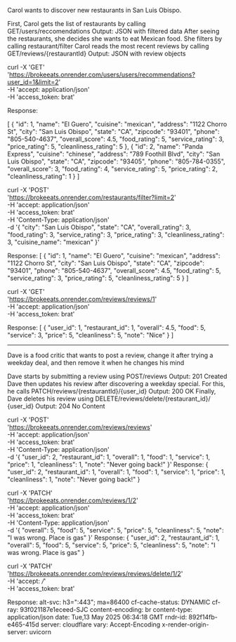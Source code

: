 Carol wants to discover new restaurants in San Luis Obispo.

First, Carol gets the list of restaurants by calling GET/users/reccomendations Output: JSON with filtered data
After seeing the restaurants, she decides she wants to eat Mexican food. She filters by calling restaurant/filter 
Carol reads the most recent reviews by calling GET/reviews/{restaurantId} Output: JSON with review objects

curl -X 'GET' \
  'https://brokeeats.onrender.com/users/users/recommendations?user_id=1&limit=2' \
  -H 'accept: application/json' \
  -H 'access_token: brat'

Response:

[
  {
    "id": 1,
    "name": "El Guero",
    "cuisine": "mexican",
    "address": "1122 Chorro St",
    "city": "San Luis Obispo",
    "state": "CA",
    "zipcode": "93401",
    "phone": "805-540-4637",
    "overall_score": 4.5,
    "food_rating": 5,
    "service_rating": 3,
    "price_rating": 5,
    "cleanliness_rating": 5
  },
  {
    "id": 2,
    "name": "Panda Express",
    "cuisine": "chinese",
    "address": "789 Foothill Blvd",
    "city": "San Luis Obispo",
    "state": "CA",
    "zipcode": "93405",
    "phone": "805-784-0355",
    "overall_score": 3,
    "food_rating": 4,
    "service_rating": 5,
    "price_rating": 2,
    "cleanliness_rating": 1
  }
]

curl -X 'POST' \
  'https://brokeeats.onrender.com/restaurants/filter?limit=2' \
  -H 'accept: application/json' \
  -H 'access_token: brat' \
  -H 'Content-Type: application/json' \
  -d '{
  "city": "San Luis Obispo",
  "state": "CA",
  "overall_rating": 3,
  "food_rating": 3,
  "service_rating": 3,
  "price_rating": 3,
  "cleanliness_rating": 3,
  "cuisine_name": "mexican"
}'

Response:
[
  {
    "id": 1,
    "name": "El Guero",
    "cuisine": "mexican",
    "address": "1122 Chorro St",
    "city": "San Luis Obispo",
    "state": "CA",
    "zipcode": "93401",
    "phone": "805-540-4637",
    "overall_score": 4.5,
    "food_rating": 5,
    "service_rating": 3,
    "price_rating": 5,
    "cleanliness_rating": 5
  }
]

curl -X 'GET' \
  'https://brokeeats.onrender.com/reviews/reviews/1' \
  -H 'accept: application/json' \
  -H 'access_token: brat'

Response:
[
  {
    "user_id": 1,
    "restaurant_id": 1,
    "overall": 4.5,
    "food": 5,
    "service": 3,
    "price": 5,
    "cleanliness": 5,
    "note": "Nice"
  }
]


----------------------------------------------------------------------------------
Dave is a food critic that wants to post a review, change it after trying a weekday deal, and then remove it when he changes his mind

Dave starts by submitting a review using POST/reviews Output: 201 Created
Dave then updates his review after discovering a weekday special. For this, he calls PATCH/reviews/{restaurantId}/{user_id} Output: 200 OK
Finally, Dave deletes his review using DELETE/reviews/delete/{restaurant_id}/ {user_id} Output: 204 No Content

curl -X 'POST' \
  'https://brokeeats.onrender.com/reviews/reviews' \
  -H 'accept: application/json' \
  -H 'access_token: brat' \
  -H 'Content-Type: application/json' \
  -d '{
  "user_id": 2,
  "restaurant_id": 1,
  "overall": 1,
  "food": 1,
  "service": 1,
  "price": 1,
  "cleanliness": 1,
  "note": "Never going back!"
}'
Response: 
{
  "user_id": 2,
  "restaurant_id": 1,
  "overall": 1,
  "food": 1,
  "service": 1,
  "price": 1,
  "cleanliness": 1,
  "note": "Never going back!"
}

curl -X 'PATCH' \
  'https://brokeeats.onrender.com/reviews/1/2' \
  -H 'accept: application/json' \
  -H 'access_token: brat' \
  -H 'Content-Type: application/json' \
  -d '{
  "overall": 5,
  "food": 5,
  "service": 5,
  "price": 5,
  "cleanliness": 5,
  "note": "I was wrong. Place is gas"
}'
Response: {
  "user_id": 2,
  "restaurant_id": 1,
  "overall": 5,
  "food": 5,
  "service": 5,
  "price": 5,
  "cleanliness": 5,
  "note": "I was wrong. Place is gas"
}

curl -X 'PATCH' \
  'https://brokeeats.onrender.com/reviews/reviews/delete/1/2' \
  -H 'accept: */*' \
  -H 'access_token: brat'

Response:
 alt-svc: h3=":443"; ma=86400 
 cf-cache-status: DYNAMIC 
 cf-ray: 93f021187e1eceed-SJC 
 content-encoding: br 
 content-type: application/json 
 date: Tue,13 May 2025 06:34:18 GMT 
 rndr-id: 892f14fb-e465-415d 
 server: cloudflare 
 vary: Accept-Encoding 
 x-render-origin-server: uvicorn 